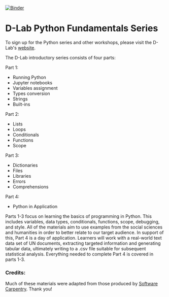 [![Binder](http://mybinder.org/badge.svg)](https://mybinder.org/v2/gh/dlab-berkeley/python-fundamentals/master)

# D-Lab Python Fundamentals Series

To sign up for the Python series and other workshops, please visit the D-Lab's [website](http://dlab.berkeley.edu/training).

The D-Lab introductory series consists of four parts:

Part 1:

* Running Python
* Jupyter notebooks
* Variables assignment
* Types conversion
* Strings
* Built-ins

Part 2:

* Lists
* Loops
* Conditionals
* Functions
* Scope

Part 3:

* Dictionaries
* Files
* Libraries
* Errors
* Comprehensions

Part 4:

* Python in Application

Parts 1-3 focus on learning the basics of programming in Python. This includes variables, data types, conditionals, functions, scope, debugging, and style. All of the materials aim to use examples from the social sciences and humanities in order to better relate to our target audience. In support of this, Part 4 is a day of application. Learners will work with a real-world text data set of UN documents, extracting targeted information and generating tabular data, ultimately writing to a .csv file suitable for subsequent statistical analysis. Everything needed to complete Part 4 is covered in parts 1-3.

### Credits:

Much of these materials were adapted from those produced by [Software Carpentry](http://software-carpentry.org/). Thank you!
